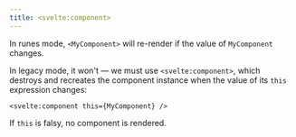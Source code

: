 ```yaml
---
title: <svelte:component>
---
```


In runes mode, `<MyComponent>` will re-render if the value of `MyComponent` changes.

In legacy mode, it won't — we must use `<svelte:component>`, which destroys and recreates the component instance when the value of its `this` expression changes:

```svelte
<svelte:component this={MyComponent} />
```

If `this` is falsy, no component is rendered.
